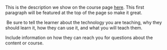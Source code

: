 This is the description we show on the course page [here](https://lab.github.com/ashleyschneide/you-going-to-learn-today). This first paragraph will be featured at the top of the page so make it great.
​

​
Be sure to tell the learner about the technology you are teaching, why they should learn it, how they can use it, and what you will teach them.
​


Include information on how they can reach you for questions about the content or course. 